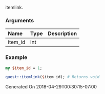 itemlink.
### Arguments
**Name**|**Type**|**Description**
:---|:---|:---
item_id|int|

### Example

```perl
my $item_id = 1;

quest::itemlink($item_id); # Returns void
```


Generated On 2018-04-29T00:30:15-07:00